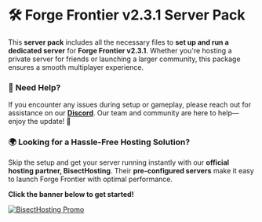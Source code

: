 # 🛠️ **Forge Frontier v2.3.1 Server Pack**  

This **server pack** includes all the necessary files to **set up and run a dedicated server** for **Forge Frontier v2.3.1**. Whether you're hosting a private server for friends or launching a larger community, this package ensures a smooth multiplayer experience.  

### 🔹 **Need Help?**  
If you encounter any issues during setup or gameplay, please reach out for assistance on our **[Discord](https://discord.gg/quenZthXgy)**. Our team and community are here to help—enjoy the update! 🚀  

### 🌍 **Looking for a Hassle-Free Hosting Solution?**  
Skip the setup and get your server running instantly with our **official hosting partner, BisectHosting**. Their **pre-configured servers** make it easy to launch Forge Frontier with optimal performance.  

**Click the banner below to get started!**  

[![BisectHosting Promo](https://www.bisecthosting.com/images/CF/CREATE_FORGE_FRONTIER/CREATE_FORGE_FRONTIER_Promo.webp)](https://bisecthosting.com/M0nkeyPr0grammer?r=curseforge_changelog)
